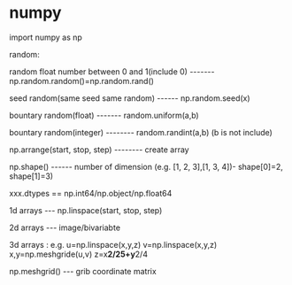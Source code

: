 # numpy
import numpy as np

random: 

random float number between 0 and 1(include 0) ------- np.random.random()=np.random.rand()

seed random(same seed same random) ------ np.random.seed(x)

bountary random(float) ------- random.uniform(a,b)

bountary random(integer) -------- random.randint(a,b) (b is not include)

np.arrange(start, stop, step) -------- create array

np.shape() ------ number of dimension (e.g. [1, 2, 3],[1, 3, 4])- shape[0]=2, shape[1]=3)

xxx.dtypes == np.int64/np.object/np.float64

1d arrays --- np.linspace(start, stop, step)

2d arrays --- image/bivariabte

3d arrays :
e.g.  u=np.linspace(x,y,z)   v=np.linspace(x,y,z)  x,y=np.meshgride(u,v)  z=x**2/25+y**2/4

np.meshgrid() --- grib coordinate matrix

